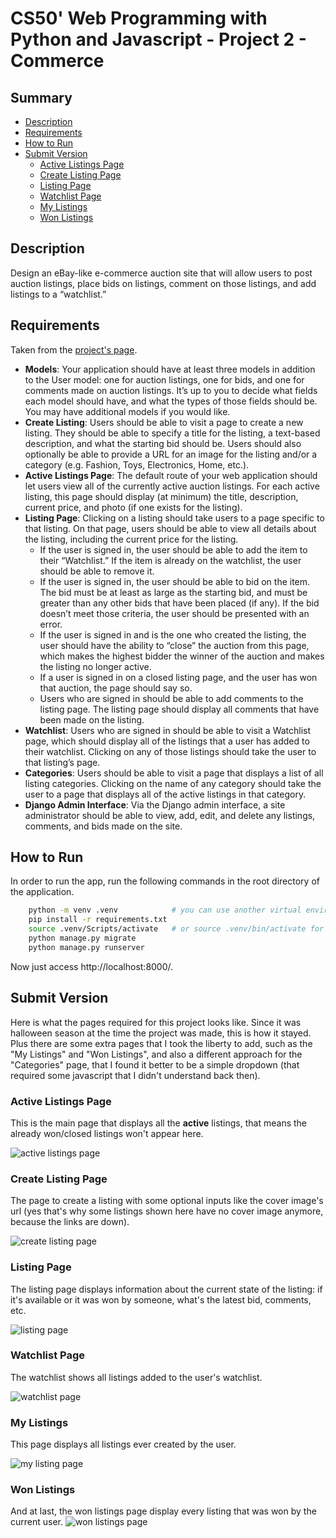 # CS50' Web Programming with Python and Javascript - Project 2 - Commerce

## Summary
- [Description](#description)
- [Requirements](#requirements)
- [How to Run](#how-to-run)
- [Submit Version](#submit-version-result)
    - [Active Listings Page](#active-listings-page)
    - [Create Listing Page](#create-listing-page)
    - [Listing Page](#listing-page)
    - [Watchlist Page](#watchlist-page)
    - [My Listings](#my-listings)
    - [Won Listings](#won-listings)

## Description
Design an eBay-like e-commerce auction site that will allow users to post auction listings, place bids on listings, comment on those listings, and add listings to a “watchlist.”

## Requirements
Taken from the [project's page](https://cs50.harvard.edu/web/2020/projects/2/commerce/).

- **Models**: Your application should have at least three models in addition to the User model: one for auction listings, one for bids, and one for comments made on auction listings. It’s up to you to decide what fields each model should have, and what the types of those fields should be. You may have additional models if you would like.
- **Create Listing**: Users should be able to visit a page to create a new listing. They should be able to specify a title for the listing, a text-based description, and what the starting bid should be. Users should also optionally be able to provide a URL for an image for the listing and/or a category (e.g. Fashion, Toys, Electronics, Home, etc.).
- **Active Listings Page**: The default route of your web application should let users view all of the currently active auction listings. For each active listing, this page should display (at minimum) the title, description, current price, and photo (if one exists for the listing).
- **Listing Page**: Clicking on a listing should take users to a page specific to that listing. On that page, users should be able to view all details about the listing, including the current price for the listing.
    - If the user is signed in, the user should be able to add the item to their “Watchlist.” If the item is already on the watchlist, the user should be able to remove it.
    - If the user is signed in, the user should be able to bid on the item. The bid must be at least as large as the starting bid, and must be greater than any other bids that have been placed (if any). If the bid doesn’t meet those criteria, the user should be presented with an error.
    - If the user is signed in and is the one who created the listing, the user should have the ability to “close” the auction from this page, which makes the highest bidder the winner of the auction and makes the listing no longer active.
    - If a user is signed in on a closed listing page, and the user has won that auction, the page should say so.
    - Users who are signed in should be able to add comments to the listing page. The listing page should display all comments that have been made on the listing.
- **Watchlist**: Users who are signed in should be able to visit a Watchlist page, which should display all of the listings that a user has added to their watchlist. Clicking on any of those listings should take the user to that listing’s page.
- **Categories**: Users should be able to visit a page that displays a list of all listing categories. Clicking on the name of any category should take the user to a page that displays all of the active listings in that category.
- **Django Admin Interface**: Via the Django admin interface, a site administrator should be able to view, add, edit, and delete any listings, comments, and bids made on the site.

## How to Run
In order to run the app, run the following commands in the root directory of the application.

```bash
    python -m venv .venv            # you can use another virtual environment if you want (e.g.: virtualenv)
    pip install -r requirements.txt
    source .venv/Scripts/activate   # or source .venv/bin/activate for Linux users
    python manage.py migrate
    python manage.py runserver
```

Now just access http://localhost:8000/.

## Submit Version
Here is what the pages required for this project looks like. Since it was halloween season at the time the project was made,
this is how it stayed. Plus there are some extra pages that I took the liberty to add, such as the "My Listings" and "Won Listings",
and also a different approach for the "Categories" page, that I found it better to be a simple dropdown (that required some javascript that I didn't understand back then).

### Active Listings Page
This is the main page that displays all the **active** listings, that means the already won/closed listings won't appear here.

![active listings page](/examples/active_listings.jpg)

### Create Listing Page
The page to create a listing with some optional inputs like the cover image's url (yes that's why some listings shown here 
have no cover image anymore, because the links are down).

![create listing page](/examples/create_listing.jpg)

### Listing Page
The listing page displays information about the current state of the listing: if it's available or it was won by someone, what's the latest bid, comments, etc.

![listing page](/examples/listing.jpg)

### Watchlist Page
The watchlist shows all listings added to the user's watchlist.

![watchlist page](/examples/watchlist.jpg)

### My Listings
This page displays all listings ever created by the user.

![my listing page](/examples/my_listings.jpg)

### Won Listings
And at last, the won listings page display every listing that was won by the current user.
![won listings page](/examples/won_listings.jpg)
